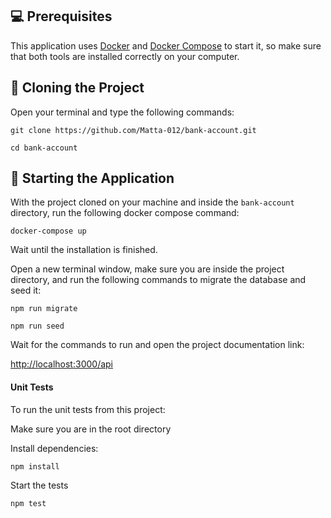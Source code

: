 ## 💻 Prerequisites

This application uses [Docker](https://www.docker.com/get-started/) and [Docker Compose](https://docs.docker.com/compose/install/) to start it, so make sure that both tools are installed correctly on your computer.

## 🚀 Cloning the Project

Open your terminal and type the following commands:
```
git clone https://github.com/Matta-012/bank-account.git

cd bank-account
```
## 🚀 Starting the Application
With the project cloned on your machine and inside the `bank-account` directory, run the following docker compose command:

```
docker-compose up
```
Wait until the installation is finished.

Open a new terminal window, make sure you are inside the project directory, and run the following commands to migrate the database and seed it:

```
npm run migrate

npm run seed
```

Wait for the commands to run and open the project documentation link:

[http://localhost:3000/api](http://localhost:3000/api)

#### Unit Tests

To run the unit tests from this project:

Make sure you are in the root directory

Install dependencies:
```
npm install
```
Start the tests
```
npm test
```